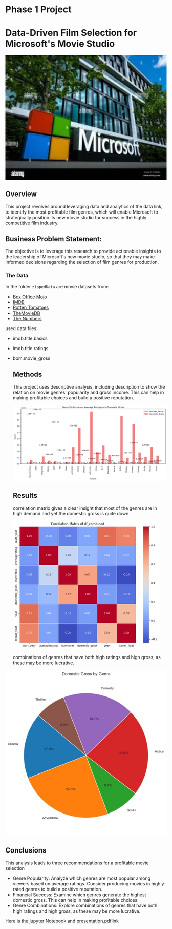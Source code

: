 # Phase 1 Project

# Data-Driven Film Selection for Microsoft's Movie Studio

![title](https://github.com/JohnNkakuyia/Data-Driven-Film-Selection/blob/main/images/microsoft.jpg)

## Overview

This project revolves around leveraging data and analytics of the data link, to identify the most profitable film genres, which will enable Microsoft to strategically position its new movie studio for success in the highly competitive film industry.

## Business Problem Statement:

The objective is to leverage this research to provide actionable insights to the leadership of Microsoft's new movie studio, so that they may make informed decisions regarding the selection of film genres for production.


### The Data

In the folder `zippedData` are movie datasets from:

* [Box Office Mojo](https://www.boxofficemojo.com/)
* [IMDB](https://www.imdb.com/)
* [Rotten Tomatoes](https://www.rottentomatoes.com/)
* [TheMovieDB](https://www.themoviedb.org/)
* [The Numbers](https://www.the-numbers.com/)

used data files:
* imdb.title.basics
* imdb.title.ratings
* bom.movie_gross

  ## Methods
  This project uses descriptive analysis, including description to show the relation on movie genres' popularity and gross income. This can help in making profitable choices and build a positive reputation.
  
  ![average_domestic_rating](https://github.com/JohnNkakuyia/Data-Driven-Film-Selection/blob/main/images/average_domestic_rating.png)

  ## Results
  correlation matrix gives a clear insight that most of the genres are in high demand and yet the domestic gross is quite down

  ![corelation_matrix](https://github.com/JohnNkakuyia/Data-Driven-Film-Selection/blob/main/images/corelation_matrix.jpg)

  combinations of genres that have both high ratings and high gross, as these may be more lucrative.

![domestic_gross](https://github.com/JohnNkakuyia/Data-Driven-Film-Selection/blob/main/images/domestic_gross.jpg)

## Conclusions

This analysis leads to three recommendations for a profitable movie selection

* Genre Popularity: Analyze which genres are most popular among viewers based on average ratings. Consider producing movies in highly-rated genres to build a positive reputation.
* Financial Success: Examine which genres generate the highest domestic gross. This can help in making profitable choices.
* Genre Combinations: Explore combinations of genres that have both high ratings and high gross, as these may be more lucrative.


Here is the [jupyter Notebook](http://localhost:8888/notebooks/Data-Driven%20Film%20Selection%20for%20Microsoft's%20Movie%20Studio.ipynb) and [presentation.pdf](https://github.com/JohnNkakuyia/Data-Driven-Film-Selection/blob/main/presentation.pdf.pdf)link
